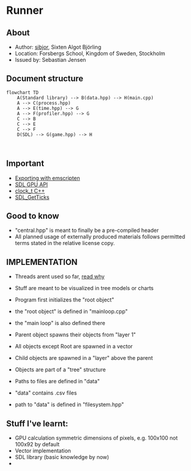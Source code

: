 # Runner

## About

- Author: [sibjor](https://www.github.com/sibjor), Sixten Algot Björling
- Location: Forsbergs School, Kingdom of Sweden, Stockholm
- Issued by: Sebastian Jensen

## Document structure

```mermaid
flowchart TD
    A(Standard library) --> B(data.hpp) --> H(main.cpp)
    A --> C(process.hpp)
    A --> E(time.hpp) --> G
    A --> F(profiler.hpp) --> G
    C --> B
    C --> E
    C --> F
    D(SDL) --> G(game.hpp) --> H
    
    
```
## Important 

- [Exporting with emscripten](https://wiki.libsdl.org/SDL3/README/emscripten)
- [SDL GPU API](https://wiki.libsdl.org/SDL3/CategoryGPU)
- [clock_t C++](https://en.cppreference.com/w/c/chrono/clock_t)
- [SDL_GetTicks](https://wiki.libsdl.org/SDL3/SDL_GetTicks)

## Good to know
- "central.hpp" is meant to finally be a pre-compiled header
- All planned usage of externally produced materials follows permitted terms stated in the relative license copy.

## IMPLEMENTATION

- Threads arent used so far, [read why](https://wiki.libsdl.org/SDL3/README/emscripten)

- Stuff are meant to be visualized in tree models or charts

- Program first initializes the "root object"
- the "root object" is defined in "mainloop.cpp"
- the "main loop" is also defined there
- Parent object spawns their objects from "layer 1"
- All objects except Root are spawned in a vector
- Child objects are spawned in a "layer" above the parent
- Objects are part of a "tree" structure

- Paths to files are defined in "data"
- "data" contains .csv files
- path to "data" is defined in "filesystem.hpp"


## Stuff I've learnt:

- GPU calculation symmetric dimensions of pixels, e.g. 100x100 not 100x92 by default
- Vector implementation
- SDL library (basic knowledge by now)
- 

```